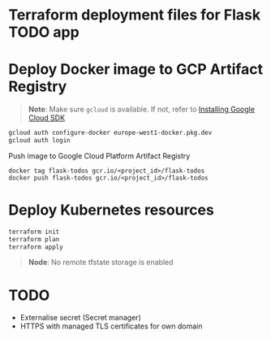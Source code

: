 # Terraform deployment files for Flask TODO app


# Deploy Docker image to GCP Artifact Registry

> __Note__: Make sure `gcloud` is available. If not, refer to  [Installing Google Cloud SDK](https://cloud.google.com/sdk/docs/install)

```bash
gcloud auth configure-docker europe-west1-docker.pkg.dev
gcloud auth login
```

Push image to Google Cloud Platform Artifact Registry
```
docker tag flask-todos gcr.io/<project_id>/flask-todos
docker push flask-todos gcr.io/<project_id>/flask-todos
```

# Deploy Kubernetes resources

```bash
terraform init
terraform plan
terraform apply
```

> __Node__: No remote tfstate storage is enabled


# TODO
 - Externalise secret (Secret manager)
 - HTTPS with managed TLS certificates for own domain
